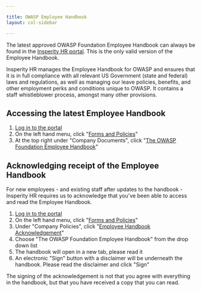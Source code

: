 ```yaml
---

title: OWASP Employee Handbook
layout: col-sidebar

---
```


The latest approved OWASP Foundation Employee Handbook can always be found in the [Insperity HR portal](https://insperity.com). This is the only valid version of the Employee Handbook.

Insperity HR manages the Employee Handbook for OWASP and ensures that it is in full compliance with all relevant US Government (state and federal) laws and regulations, as well as managing our leave policies, benefits, and other employment perks and conditions unique to OWASP. It contains a staff whistleblower process, amongst many other provisions.

## Accessing the latest Employee Handbook

1. [Log in to the portal](https://insperity.com)
2. On the left hand menu, click "[Forms and Policies](https://portal.insperity.com/cs/nsp/SitePage/forms_and_policies)"
3. At the top right under "Company Documents", click "[The OWASP Foundation Employee Handbook](https://portalapps.insperity.com/CompanyDocuments/FileManager.aspx?documentId=78342)"

## Acknowledging receipt of the Employee Handbook

For new employees - and existing staff after updates to the handbook - Insperity HR requires us to acknowledge that you've been able to access and read the Employee Handbook.

1. [Log in to the portal](https://insperity.com)
2. On the left hand menu, click "[Forms and Policies](https://portal.insperity.com/cs/nsp/SitePage/forms_and_policies)"
3. Under "Company Policies", click "[Employee Handbook Acknowledgement](https://portal.insperity.com/cs/nsp/SitePage/employee_handbook_acknowledgement)"
4. Choose "The OWASP Foundation Employee Handbook" from the drop down list
5. The handbook will open in a new tab, please read it
6. An electronic "Sign" button with a disclaimer will be underneath the handbook. Please read the disclaimer and click "Sign"

The signing of the acknowledgement is not that you agree with everything in the handbook, but that you have received a copy that you can read.
